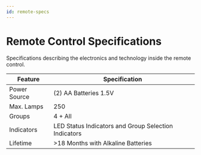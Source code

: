 ```yaml
---
id: remote-specs
---
```


# Remote Control Specifications

<p data-hd-class="shortdesc">Specifications describing the electronics and technology inside the remote control.</p>

|Feature|Specification|
|-------|-------------|
|Power Source|\(2\) AA Batteries 1.5V|
|Max. Lamps|250|
|Groups|4 + All|
|Indicators|LED Status Indicators and Group Selection Indicators|
|Lifetime|\>18 Months with Alkaline Batteries|

<p data-hd-conref="intro-product.html#intro-product/warning" />
